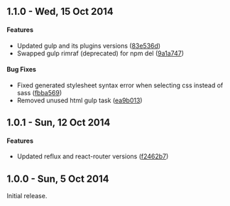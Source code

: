 <a name="1.1.0"></a>
## 1.1.0 - Wed, 15 Oct 2014

#### Features

-	Updated gulp and its plugins versions ([83e536d](TFaga/generator-react-reflux/commit/83e536dcee32ef88abab24d637fc6090a8d0330c))
- Swapped gulp rimraf (deprecated) for npm del ([9a1a747](TFaga/generator-react-reflux/commit/9a1a7475dea0334a2dd9d7a62121bb3bfb0dba27))

#### Bug Fixes

- Fixed generated stylesheet syntax error when selecting css instead of sass ([fbba569](TFaga/generator-react-reflux/commit/fbba569652c63c30a94601e6962422645b5e869b))
- Removed unused html gulp task ([ea9b013](TFaga/generator-react-reflux/commit/ea9b013c86fa38d8918a6a1bd0e8636ba07dc66e))

<a name="1.0.1"></a>
## 1.0.1 - Sun, 12 Oct 2014

#### Features

- Updated reflux and react-router versions ([f2462b7](TFaga/generator-react-reflux/commit/f2462b7c1295419dc375635a999f46d1991834aa))

<a name="1.0.0"></a>
## 1.0.0 - Sun, 5 Oct 2014

Initial release.
